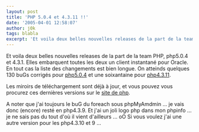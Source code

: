 ```yaml
---
layout: post
title: 'PHP 5.0.4 et 4.3.11 !!'
date: '2005-04-01 12:58:07'
author: j0k
tags: blabla
excerpt: 'Et voila deux belles nouvelles releases de la part de la team PHP, php5.0.4 et 4.3.1.   )   Elles embarquent toutes les deux un client instantané pour Oracle. En tout cas la liste des changements est bien longue. On atteinds quelques 130 buGs corrigés pour [php5.0.4](http://www.php.net/ChangeLog-5.php#5.0.4) et une soixantaine pour      ...'
---
```


Et voila deux belles nouvelles releases de la part de la team PHP, php5.0.4 et 4.3.1.      Elles embarquent toutes les deux un client instantané pour Oracle. En tout cas la liste des changements est bien longue. On atteinds quelques 130 buGs corrigés pour [php5.0.4](http://www.php.net/ChangeLog-5.php#5.0.4) et une soixantaine pour [php4.3.11](http://www.php.net/ChangeLog-4.php#4.3.11).

Les miroirs de téléchargement sont déjà à jour, et vous pouvez vous procurez ces dernières versions sur le [site de php](http://www.php.net/downloads.php).

A noter que j'ai toujours le buG du foreach sous phpMyAmdmin ... je vais donc (encore) resté en php4.3.9.   Et j'ai un joli logo php dans mon phpinfo ... je ne sais pas du tout d'où il vient d'ailleurs ... oO   Si vous voulez j'ai une autre version pour les php4.3.10 et 9 ...
